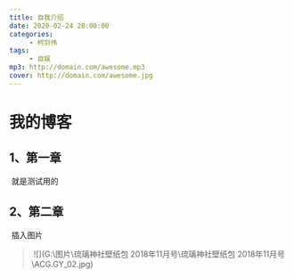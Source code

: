 ```yaml
---
title: 自我介绍
date: 2020-02-24 20:00:00
categories:
     - 柯剑伟
tags:
     - 自娱
mp3: http://domain.com/awesome.mp3
cover: http://domain.com/awesome.jpg
---
```

# 我的博客

##   1、第一章

​          就是测试用的

##   2、第二章

​        插入图片

> ​     ![](G:\图片\琉璃神社壁纸包 2018年11月号\琉璃神社壁纸包 2018年11月号\ACG.GY_02.jpg) 


